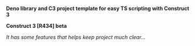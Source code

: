 **Deno library and C3 project template for easy TS scripting with Construct 3**

__Construct 3 [R434] beta__

*It has some features that helps keep project much clear...*
